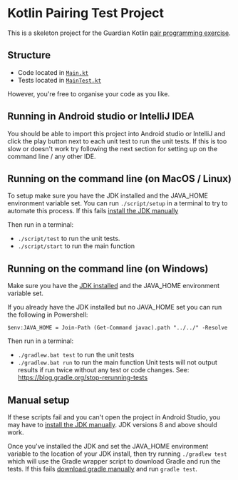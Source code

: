 # Kotlin Pairing Test Project

This is a skeleton project for the Guardian Kotlin [pair programming exercise](https://github.com/guardian/coding-exercises).

## Structure
- Code located in [`Main.kt`](./src/main/kotlin/com/gu/pairingtest/Main.kt)
- Tests located in [`MainTest.kt`](./src/test/kotlin/MainTest.kt)

However, you're free to organise your code as you like. 

## Running in Android studio or IntelliJ IDEA
You should be able to import this project into Android studio or IntelliJ and click the play button next to each unit test to run the unit tests. If this is too slow or doesn't work try following the next section for setting up on the command line / any other IDE.

## Running on the command line (on MacOS / Linux)

To setup make sure you have the JDK installed and the JAVA_HOME environment variable set. You can run `./script/setup` in a terminal to try to automate this process. If this fails [install the JDK manually](https://adoptium.net/)

Then run in a terminal:
- `./script/test` to run the unit tests. 
- `./script/start` to run the main function

## Running on the command line (on Windows)
Make sure you have the [JDK installed](https://adoptium.net/) and the JAVA_HOME environment variable set. 

If you already have the JDK installed but no JAVA_HOME set you can run the following in Powershell: 

```$env:JAVA_HOME = Join-Path (Get-Command javac).path "../../" -Resolve```

Then run in a terminal:
- `./gradlew.bat test` to run the unit tests
- `./gradlew.bat run` to run the main function
Unit tests will not output results if run twice without any test or code changes. See: https://blog.gradle.org/stop-rerunning-tests

## Manual setup

If these scripts fail and you can't open the project in Android Studio, you may have to [install the JDK manually](https://adoptium.net/). JDK versions 8 and above should work.

Once you've installed the JDK and set the JAVA_HOME environment variable to the location of your JDK install, then try running `./gradlew test` which will use the Gradle wrapper script to download Gradle and run the tests. If this fails [download gradle manually](https://gradle.org/install/) and run `gradle test`.

